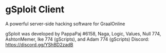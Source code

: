 # gSploit Client
A powerful server-side hacking software for GraalOnline

gSploit was developed by PappaPaj #6158, Naga, Logic, Values, Null 774, AshtonMemer, Ike 774 (gScripts), and Adam 774 (gScripts)
Discord: https://discord.gg/YShBD2zadB

